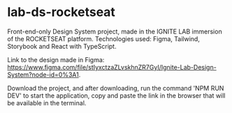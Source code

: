 # lab-ds-rocketseat
Front-end-only Design System project, made in the IGNITE LAB immersion of the ROCKETSEAT platform.
Technologies used: Figma, Tailwind, Storybook and React with TypeScript.

Link to the design made in Figma: https://www.figma.com/file/stIyxctzaZLvskhnZR7GyI/Ignite-Lab-Design-System?node-id=0%3A1.

Download the project, and after downloading, run the command 'NPM RUN DEV' to start the application, copy and paste the link in the browser that will be available in the terminal.
